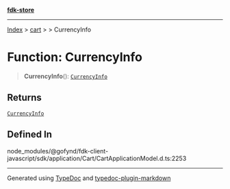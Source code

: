 [**fdk-store**](../../../README.md)
***

[Index](../../../API.md) > [cart](../../README.md) > [<internal>](../README.md) > CurrencyInfo

# Function: CurrencyInfo

> **CurrencyInfo**(): [`CurrencyInfo`](../type-aliases/type-alias.CurrencyInfo.md)

## Returns

[`CurrencyInfo`](../type-aliases/type-alias.CurrencyInfo.md)

## Defined In

node\_modules/@gofynd/fdk-client-javascript/sdk/application/Cart/CartApplicationModel.d.ts:2253

***
Generated using [TypeDoc](https://typedoc.org/) and [typedoc-plugin-markdown](https://www.npmjs.com/package/typedoc-plugin-markdown)
